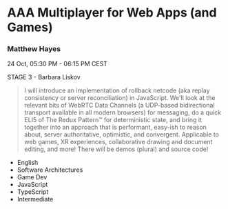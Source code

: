 # AAA Multiplayer for Web Apps (and Games)

### Matthew Hayes

24 Oct, 05:30 PM - 06:15 PM CEST

STAGE 3 - Barbara Liskov

> I will introduce an implementation of rollback netcode (aka replay consistency or server reconciliation) in JavaScript. We'll look at the relevant bits of WebRTC Data Channels (a UDP-based bidirectional transport available in all modern browsers) for messaging, do a quick ELI5 of The Redux Pattern™ for deterministic state, and bring it together into an approach that is performant, easy-ish to reason about, server authoritative, optimistic, and convergent. Applicable to web games, XR experiences, collaborative drawing and document editing, and more! There will be demos (plural) and source code!

- English
- Software Architectures
- Game Dev
- JavaScript
- TypeScript
- Intermediate
